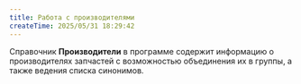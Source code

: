 ```yaml
---
title: Работа с производителями
createTime: 2025/05/31 18:29:42
---
```

Справочник **Производители** в программе содержит информацию о производителях запчастей с возможностью объединения их в группы, а также ведения списка синонимов.